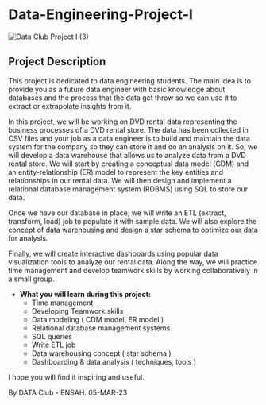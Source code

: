 # Data-Engineering-Project-I
![Data Club Project I (3)](https://user-images.githubusercontent.com/126924616/222856535-e529bd49-d42e-441a-b2b0-55fa04b7207b.jpg)
## Project Description
This project is dedicated to data engineering students. The main idea is to provide you as a future data engineer with basic knowledge about databases and the process that the data get throw so we can use it to extract or extrapolate insights from it.


In this project, we will be working on DVD rental data representing the business processes of a DVD rental store. The data has been collected in CSV files and your job as a data engineer is to build and maintain the data system for the company so they can store it and do an analysis on it. So, we will develop a data warehouse that allows us to analyze data from a DVD rental store. We will start by creating a conceptual data model (CDM) and an entity-relationship (ER) model to represent the key entities and relationships in our rental data. We will then design and implement a relational database management system (RDBMS) using SQL to store our data. 


Once we have our database in place, we will write an ETL (extract, transform, load) job to populate it with sample data. We will also explore the concept of data warehousing and design a star schema to optimize our data for analysis. 


Finally, we will create interactive dashboards using popular data visualization tools to analyze our rental data. Along the way, we will practice time management and develop teamwork skills by working collaboratively in a small group. 

+ <b>What you will learn during this project:</b>
  - Time management
  - Developing Teamwork skills
  - Data modeling ( CDM model, ER model )
  - Relational database management systems
  - SQL queries
  - Write ETL job
  - Data warehousing concept ( star schema )
  - Dashboarding & data analysis ( techniques, tools )
  
  
I hope you will find it inspiring and useful.


By DATA Club - ENSAH. 05-MAR-23
